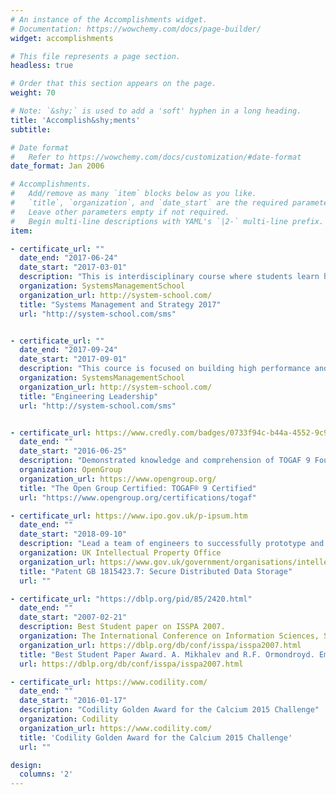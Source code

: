 ```yaml
---
# An instance of the Accomplishments widget.
# Documentation: https://wowchemy.com/docs/page-builder/
widget: accomplishments

# This file represents a page section.
headless: true

# Order that this section appears on the page.
weight: 70

# Note: `&shy;` is used to add a 'soft' hyphen in a long heading.
title: 'Accomplish&shy;ments'
subtitle:

# Date format
#   Refer to https://wowchemy.com/docs/customization/#date-format
date_format: Jan 2006

# Accomplishments.
#   Add/remove as many `item` blocks below as you like.
#   `title`, `organization`, and `date_start` are the required parameters.
#   Leave other parameters empty if not required.
#   Begin multi-line descriptions with YAML's `|2-` multi-line prefix.
item:

- certificate_url: ""
  date_end: "2017-06-24"
  date_start: "2017-03-01"
  description: "This is interdisciplinary course where students learn how to relate business practices, engineering practices, and management practices among each others. This will allow you to maintain the holistic vision of the problem and implement the principle of responsibility for the entire system as a whole.The course consists of six full days of classes with the teacher (total 54 training hours - every other Sunday) and 11 training workshops where you solve problems (total 22 hours - every Wednesday from 19.00 to 21.00). The trainings provide you with system view of how to determine the product of system of interest / service of your project, how to ensure its development and production on time and with minimally involved resources, how to organize people in your enterprise, how to conduct organizational changes and how to set strategic goals."
  organization: SystemsManagementSchool
  organization_url: http://system-school.com/
  title: "Systems Management and Strategy 2017"
  url: "http://system-school.com/sms"


- certificate_url: ""
  date_end: "2017-09-24"
  date_start: "2017-09-01"
  description: "This cource is focused on building high performance and inspired distributed engineering team"
  organization: SystemsManagementSchool
  organization_url: http://system-school.com/
  title: "Engineering Leadership"
  url: "http://system-school.com/sms"


- certificate_url: https://www.credly.com/badges/0733f94c-b44a-4552-9c97-d2a294c0b6d2/public_url
  date_end: ""
  date_start: "2016-06-25"
  description: "Demonstrated knowledge and comprehension of TOGAF 9 Foundation, to analyze and apply this knowledge. This includes the terminology, structure, and concepts of the TOGAF 9 Standard. It includes understanding the core principles of Enterprise Architecture, the TOGAF ADM Phases, the TOGAF Content Metamodel, TOGAF ADM tools and techniques, as well as approaches for adapting the TOGAF ADM."
  organization: OpenGroup
  organization_url: https://www.opengroup.org/
  title: "The Open Group Certified: TOGAF® 9 Certified"
  url: "https://www.opengroup.org/certifications/togaf"

- certificate_url: https://www.ipo.gov.uk/p-ipsum.htm
  date_end: ""
  date_start: "2018-09-10"
  description: "Lead a team of engineers to successfully prototype and patent novel technology. The patent inventor is my team member Dr Matin Mavaddat"
  organization: UK Intellectual Property Office
  organization_url: https://www.gov.uk/government/organisations/intellectual-property-office
  title: "Patent GB 1815423.7: Secure Distributed Data Storage"
  url: ""

- certificate_url: "https://dblp.org/pid/85/2420.html"
  date_end: ""
  date_start: "2007-02-21"
  description: Best Student paper on ISSPA 2007.
  organization: The International Conference on Information Sciences, Signal Processing and its Applications
  organization_url: https://dblp.org/db/conf/isspa/isspa2007.html
  title: "Best Student Paper Award. A. Mikhalev and R.F. Ormondroyd. Emitter Geolocation using fusion of TDOA Data with a Particle Filter"
  url: https://dblp.org/db/conf/isspa/isspa2007.html

- certificate_url: https://www.codility.com/
  date_end: ""
  date_start: "2016-01-17"
  description: "Codility Golden Award for the Calcium 2015 Challenge"
  organization: Codility
  organization_url: https://www.codility.com/
  title: 'Codility Golden Award for the Calcium 2015 Challenge'
  url: ""

design:
  columns: '2' 
---
```

